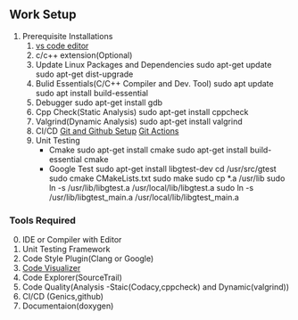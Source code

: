 ## Work Setup

1. Prerequisite Installations 
    1. [vs code editor](https://code.visualstudio.com/Download)
    2. c/c++ extension(Optional)
    3. Update Linux Packages and Dependencies 
        sudo apt-get update
        sudo apt-get dist-upgrade
    4. Bulid Essentials(C/C++ Compiler and Dev. Tool)
        sudo apt update
        sudo apt install build-essential
    5. Debugger
        sudo apt-get install gdb
    6. Cpp Check(Static Analysis)
        sudo apt-get install cppcheck
    7. Valgrind(Dynamic Analysis)
        sudo apt-get install valgrind
    8. CI/CD
        [Git and Github Setup](../Github/Setup.md)
        [Git Actions](../Github/Actions.md)
    9. Unit Testing
        * Cmake 
            sudo apt-get install cmake
            sudo apt-get install build-essential cmake
        * Google Test
            sudo apt-get install libgtest-dev 
            cd /usr/src/gtest 
            sudo cmake CMakeLists.txt 
            sudo make 
            sudo cp *.a /usr/lib 
            sudo ln -s /usr/lib/libgtest.a /usr/local/lib/libgtest.a 
            sudo ln -s /usr/lib/libgtest_main.a /usr/local/lib/libgtest_main.a
    
### Tools Required
0. IDE or Compiler with Editor
1. Unit Testing Framework
2. Code Style Plugin(Clang or Google)
3. [Code Visualizer](http://www.pythontutor.com/cpp.html#mode=edit)
4. Code Explorer(SourceTrail)
5. Code Quality(Analysis -Staic(Codacy,cppcheck) and Dynamic(valgrind))
6. CI/CD (Genics,github)
7. Documentaion(doxygen)